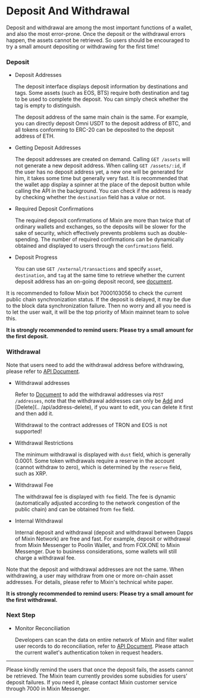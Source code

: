 # Deposit And Withdrawal

Deposit and withdrawal are among the most important functions of a wallet, and also the most error-prone. Once the deposit or the withdrawal errors happen, the assets cannot be retrieved. So users should be encouraged to try a small amount depositing or withdrawing for the first time!

### Deposit
- Deposit Addresses

  The deposit interface displays deposit information by destinations and tags. Some assets (such as EOS, BTS) require both destination and tag to be used to complete the deposit. You can simply check whether the tag is empty to distinguish.

  The deposit address of the same main chain is the same. For example, you can directly deposit Omni USDT to the deposit address of BTC, and all tokens conforming to ERC-20 can be deposited to the deposit address of ETH.

- Getting Deposit Addresses

  The deposit addresses are created on demand. Calling `GET /assets` will not generate a new deposit address. When calling `GET /assets/:id`, if the user has no deposit address yet, a new one will be generated for him, it takes some time but generally very fast. It is recommended that the wallet app display a spinner at the place of the deposit button while calling the API in the background. You can check if the address is ready by checking whether the `destination` field has a value or not.

- Required Deposit Confirmations

  The required deposit confirmations of Mixin are more than twice that of ordinary wallets and exchanges, so the deposits will be slower for the sake of security, which effectively prevents problems such as double-spending. The number of required confirmations can be dynamically obtained and displayed to users through the `confirmations` field.

- Deposit Progress

  You can use `GET /external/transactions` and specify `asset`, `destination`, and `tag` at the same time to retrieve whether the current deposit address has an on-going deposit record, see [document](../api/network/pending-deposits ).

It is recommended to follow Mixin bot 7000103056 to check the current public chain synchronization status. If the deposit is delayed, it may be due to the block data synchronization failure. Then no worry and all you need is to let the user wait, it will be the top priority of Mixin mainnet team to solve this.

**It is strongly recommended to remind users: Please try a small amount for the first deposit.**

### Withdrawal

Note that users need to add the withdrawal address before withdrawing, please refer to [API Document](../api/withdrawal).


- Withdrawal addresses

  Refer to [Document](../api/address-add) to add the withdrawal addresses via `POST /addresses`, note that the  withdrawal addresses can only be [Add](../api/address-add) and [Delete](.. /api/address-delete), if you want to edit, you can delete it first and then add it.

  Withdrawal to the contract addresses of TRON and EOS is not supported!

- Withdrawal Restrictions

  The minimum withdrawal is displayed with `dust` field, which is generally 0.0001. Some token withdrawals require a reserve in the account (cannot withdraw to zero), which is determined by the `reserve` field, such as XRP.

- Withdrawal Fee

  The withdrawal fee is displayed with `fee` field. The fee is dynamic (automatically adjusted according to the network congestion of the public chain) and can be obtained from `fee` field.

- Internal Withdrawal

   Internal deposit and withdrawal (deposit and withdrawal between Dapps of Mixin Network) are free and fast. For example, deposit or withdrawal from Mixin Messenger to Poolin Wallet, and from FOX.ONE to Mixin Messenger. Due to business considerations, some wallets will still charge a withdrawal fee.


Note that the deposit and withdrawal addresses are not the same. When withdrawing, a user may withdraw from one or more on-chain asset addresses. For details, please refer to Mixin's technical white paper. 

**It is strongly recommended to remind users: Please try a small amount for the first withdrawal.**

### Next Step

- Monitor Reconciliation

  Developers can scan the data on entire network of Mixin and filter wallet user records to do reconciliation, refer to [API Document](../api/network/snapshots). Please attach the current wallet's authentication token in request headers.

---
Please kindly remind the users that once the deposit fails, the assets cannot be retrieved. The Mixin team currently provides some subsidies for users’ deposit failures. If you need it, please contact Mixin customer service through 7000 in Mixin Messenger.